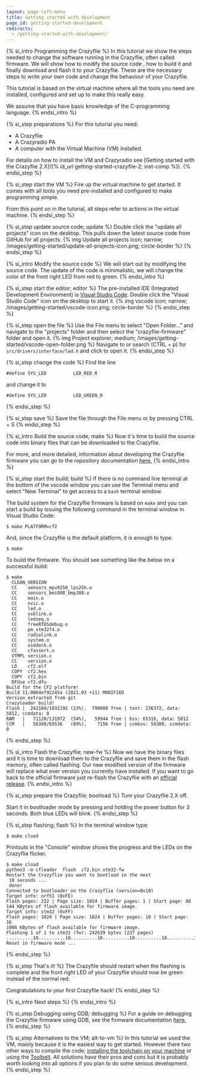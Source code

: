 ```yaml
---
layout: page-left-menu
title: Getting started with development
page_id: getting-started-development
redirects:
  - /getting-started-with-development/
---
```


{% si_intro Programming the Crazyflie %}
In this tutorial we show the steps needed to change the software running in the
Crazyflie, often called firmware. We will show how to modify the source code ,
how to build it and finally download and flash it to your Crazyflie.
These are the necessary steps to write your own code and change the behaviour
of your Crazyflie.

This tutorial is based on the virtual machine where all the tools you need are
installed, configured and set up to make this really easy.

We assume that you have basic knowledge of the C-programming language.
{% endsi_intro %}

{% si_step preparations %}
For this tutorial you need:

* A Crazyflie
* A Crazyradio PA
* A computer with the Virtual Machine (VM) installed.

For details on how to install the VM and Crazyradio see
[Getting started with the Crazyflie 2.X]({% id_url getting-started-crazyflie-2; inst-comp %}).
{% endsi_step %}

{% si_step start the VM %}
Fire up the virtual machine to get started. It comes with all
tools you need pre-installed and configured to make programming simple.

From this point on in the tutorial, all steps refer to actions in the virtual machine.
{% endsi_step %}

{% si_step update source code; update %}
Double click the "update all projects" icon on the desktop. This pulls down the
latest source code from GitHub for all projects.
{% img Update all projects icon; narrow; /images/getting-started/update-all-projects-icon.png; circle-border %}
{% endsi_step %}


{% si_intro Modify the source code %}
We will start out by modifying the source code. The update of the code is
minimalistic, we will change the color of the front right LED from red to green.
{% endsi_intro %}

{% si_step start the editor; editor %}
The pre-installed IDE (Integrated Development Environment) is [Visual Studio Code](https://code.visualstudio.com/).
Double click the "Visual Studio Code" icon on the desktop to start it.
{% img vscode icon; narrow; /images/getting-started/vscode-icon.png; circle-border %}
{% endsi_step %}

{% si_step open the file %}
Use the File menu to select "Open Folder..." and navigate to the "projects" folder and then select the "crazyflie-firmware" folder and open it.
{% img Project explorer; medium; /images/getting-started/vscode-open-folder.png %}
Navigate to or search (CTRL + p) for `src/drivers/interface/led.h` and click to open it.
{% endsi_step %}

{% si_step change the code %}
Find the line

```
#define SYS_LED          LED_RED_R
```

and change it to

```
#define SYS_LED          LED_GREEN_R
```

{% endsi_step %}

{% si_step save %}
Save the file through the File menu or by pressing CTRL + S
{% endsi_step %}


{% si_intro Build the source code; make %}
Now it's time to build the source code into binary files that can be
downloaded to the Crazyflie.

For more, and more detailed, information about developing the Crazyflie firmware you can
go to the repository documentation [here.](/documentation/repository/crazyflie-firmware/master/development/starting_development/)
{% endsi_intro %}

{% si_step start the build; build %}
If there is no command line terminal at the bottom of the vscode window you can use
the Terminal menu and select "New Terminal" to get access to a `bash` terminal window.

The build system for the Crazyflie firmware is based on `make` and you can start a build by
issuing the following command in the terminal window in Visual Studio Code:

```
$ make PLATFORM=cf2
```
And, since the Crazyflie is the default platform, it is enough to type:
```
$ make
```
To build the firmware. You should see something like the below on a successful build:
```
$ make
  CLEAN_VERSION
  CC    sensors_mpu9250_lps25h.o
  CC    sensors_bmi088_bmp388.o
  CC    main.o
  CC    nvic.o
  CC    led.o
  CC    usblink.o
  CC    ledseq.o
  CC    freeRTOSdebug.o
  CC    pm_stm32f4.o
  CC    radiolink.o
  CC    system.o
  CC    usddeck.o
  CC    cfassert.o
  VTMPL version.c
  CC    version.o
  LD    cf2.elf
  COPY  cf2.hex
  COPY  cf2.bin
  DFUse cf2.dfu
Build for the CF2 platform!
Build 11:0864ef92245a (2021.03 +11) MODIFIED
Version extracted from git
Crazyloader build!
Flash |  242184/1032192 (23%),  790008 free | text: 236372, data: 5812, ccmdata: 0
RAM   |   71128/131072  (54%),   59944 free | bss: 65316, data: 5812
CCM   |   58380/65536   (89%),    7156 free | ccmbss: 58380, ccmdata: 0
```
{% endsi_step %}

{% si_intro Flash the Crazyflie; new-fw %}
Now we have the binary files and it is time to download them to the Crazyflie
and save them in the flash memory, often called flashing. Our new modified
version of the firmware will replace what ever version you currently have
installed. If you want to go back to the official firmware just re-flash the
Crazyflie with an [official release](https://github.com/bitcraze/crazyflie-firmware/releases).
{% endsi_intro %}

{% si_step prepare the Crazyflie; bootload %}
Turn your Crazyflie 2.X off.

Start it in bootloader mode by pressing and holding the power button for 3
seconds. Both blue LEDs will blink.
{% endsi_step %}

{% si_step flashing; flash %}
In the terminal window type:
```
$ make cload
```

Printouts in the "Console" window shows the progress and the LEDs on the
Crazyflie flicker.
```
$ make cload
python3 -m cfloader  flash  cf2.bin stm32-fw
Restart the Crazyflie you want to bootload in the next
 10 seconds ...
 done!
Connected to bootloader on the Crazyflie (version=0x10)
Target info: nrf51 (0xFE)
Flash pages: 232 | Page size: 1024 | Buffer pages: 1 | Start page: 88
144 KBytes of flash available for firmware image.
Target info: stm32 (0xFF)
Flash pages: 1024 | Page size: 1024 | Buffer pages: 10 | Start page: 16
1008 KBytes of flash available for firmware image.
Flashing 1 of 1 to stm32 (fw): 242639 bytes (237 pages) ..........10..........10..........10..........10..........10..........10..........10..........10..........10..........10..........10..........10..........10..........10..........10..........10..........10..........10..........10..........10..........10..........10..........10.......7
Reset in firmware mode ...
```

{% endsi_step %}

{% si_step That's it! %}
The Crazyfile should restart when the flashing is complete and the front right LED
of your Crazyflie should now be green instead of the normal red.

Congratulations to your first Crazyflie hack!
{% endsi_step %}

{% si_intro Next steps %}
{% endsi_intro %}

{% si_step Debugging using GDB; debugging %}
For a guide on debugging the Crazyflie firmware using GDB, see the firmware documentation [here.](/documentation/repository/crazyflie-firmware/master/development/openocd_gdb_debugging/)
{% endsi_step %}

{% si_step Alternatives to the VM; alt-to-vm %}
In this tutorial we used the VM, mainly because it is the easiest way to get started. However there two other ways to
compile the code; [installing the toolchain on your machine](/documentation/repository/crazyflie-firmware/master/building-and-flashing/build/)
or using the [Toolbelt](/documentation/repository/toolbelt/master/). All solutions have their pros and
cons but it is probably worth looking into all options if you plan to do some serious development.
{% endsi_step %}
